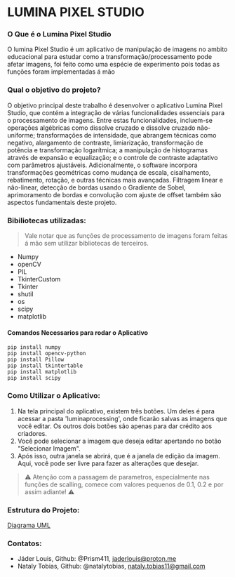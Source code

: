 # LUMINA PIXEL STUDIO
### O Que é o Lumina Pixel Studio
  O lumina Pixel Studio é um aplicativo de manipulação de imagens no ambito educacional para estudar como a transformação/processamento pode afetar imagens, foi feito como uma espécie de experimento pois todas as funções foram implementadas á mão

### Qual o objetivo do projeto?
  O objetivo principal deste trabalho é desenvolver o aplicativo Lumina Pixel Studio, que contém a integração de várias funcionalidades essenciais para o processamento de imagens. Entre estas funcionalidades, incluem-se operações algébricas como dissolve cruzado e dissolve cruzado não-uniforme; transformações de intensidade, que abrangem técnicas como negativo, alargamento de contraste, limiarização, transformação de potência e transformação logarítmica; a manipulação de histogramas através de expansão e equalização; e o controle de contraste adaptativo com parâmetros ajustáveis. Adicionalmente, o software incorpora transformações geométricas como mudança de escala, cisalhamento, rebatimento, rotação, e outras técnicas mais avançadas. Filtragem linear e não-linear, detecção de bordas usando o Gradiente de Sobel, aprimoramento de bordas e convolução com ajuste de offset também são aspectos fundamentais deste projeto.

### Bibiliotecas utilizadas:

> Vale notar que as funções de processamento de imagens foram feitas á mão sem utilizar bibliotecas de terceiros.

- Numpy
- openCV
- PIL
- TkinterCustom
- Tkinter
- shutil
- os
- scipy
- matplotlib

#### Comandos Necessarios para rodar o Aplicativo
    pip install numpy
    pip install opencv-python
    pip install Pillow
    pip install tkintertable
    pip install matplotlib
    pip install scipy

### Como Utilizar o Aplicativo:

1. Na tela principal do aplicativo, existem três botões. Um deles é para acessar a pasta 'luminaprocessing', onde ficarão salvas as imagens que você editar. Os outros dois botões são apenas para dar crédito aos criadores.
2. Você pode selecionar a imagem que deseja editar apertando no botão "Selecionar Imagem".
3. Após isso, outra janela se abrirá, que é a janela de edição da imagem. Aqui, você pode ser livre para fazer as alterações que desejar.

> :warning:  Atenção com a passagem de parametros, especialmente nas funções de scalling, comece com valores pequenos de 0.1, 0.2 e por assim adiante! :warning:

### Estrutura do Projeto:
[Diagrama UML](Documentação/diagramaUML.pdf)

### Contatos:

- Jáder Louis, Github: @Prism411, jaderlouis@proton.me
- Nataly Tobias, Github: @natalytobias, nataly.tobias11@gmail.com
